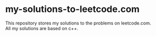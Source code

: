 # my-solutions-to-leetcode.com
This repository stores my solutions to the problems on leetcode.com.<br>
All my solutions are based on c++.
